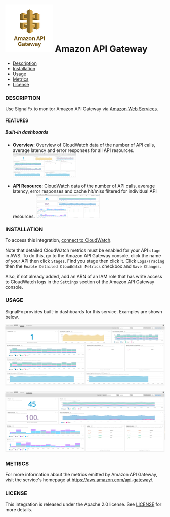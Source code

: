 # ![](./img/integration_awsapigateway.png) Amazon API Gateway

- [Description](#description)
- [Installation](#installation)
- [Usage](#usage)
- [Metrics](#metrics)
- [License](#license)

### DESCRIPTION

Use SignalFx to monitor Amazon API Gateway via [Amazon Web Services](https://github.com/signalfx/integrations/tree/master/aws)[](sfx_link:aws).

#### FEATURES

##### Built-in dashboards

- **Overview**: Overview of CloudWatch data of the number of API calls, average latency and error responses for all API resources.
  [<img src='./img/dashboard-awsapigateway-overview.png' width=200px>](./img/dashboard-awsapigateway-overview.png)

- **API Resource**: CloudWatch data of the number of API calls, average latency, error responses and cache hit/miss filtered for individual API resources.
  [<img src='./img/dashboard-awsapigateway-apiresource.png' width=200px>](./img/dashboard-awsapigateway-apiresource.png)

### INSTALLATION

To access this integration, [connect to CloudWatch](https://github.com/signalfx/integrations/tree/master/aws)[](sfx_link:aws). 

Note that detailed CloudWatch metrics must be enabled for your API `stage` in AWS. To do this, go to the Amazon API Gateway console, 
click the name of your API then click `Stages`. Find you stage then click it. Click `Logs/Tracing` then the `Enable Detailed CloudWatch Metrics` 
checkbox and `Save Changes`.
 
Also, if not already added, add an ARN of an IAM role that has write access to CloudWatch logs in the `Settings` section of the Amazon API Gateway console.

### USAGE

SignalFx provides built-in dashboards for this service. Examples are shown below.

![](./img/dashboard-awsapigateway-overview.png)

![](./img/dashboard-awsapigateway-apiresource.png)

### METRICS

For more information about the metrics emitted by Amazon API Gateway, visit the service's homepage at <a target="_blank" href="https://aws.amazon.com/api-gateway/">https://aws.amazon.com/api-gateway/</a>.

### LICENSE

This integration is released under the Apache 2.0 license. See [LICENSE](./LICENSE) for more details.
